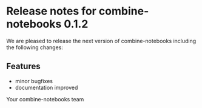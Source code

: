# Release notes for combine-notebooks 0.1.2

We are pleased to release the next version of combine-notebooks including the 
following changes:

## Features
- minor bugfixes
- documentation improved

Your combine-notebooks team

